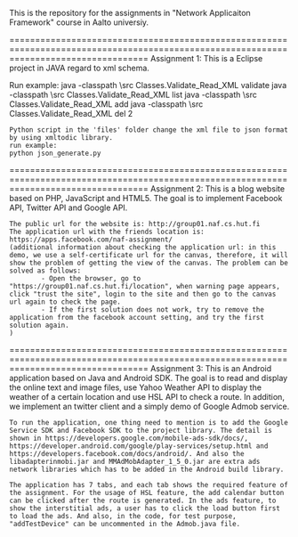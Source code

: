 This is the repository for the assignments in "Network Applicaiton Framework" course in Aalto universiy.


=======================================================================================================================================
Assignment 1:
This is a Eclipse project in JAVA regard to xml schema.

  Run example:
        java -classpath \src Classes.Validate_Read_XML validate
	java -classpath \src Classes.Validate_Read_XML list
	java -classpath \src Classes.Validate_Read_XML add
	java -classpath \src Classes.Validate_Read_XML del 2

	Python script in the 'files' folder change the xml file to json format by using xmltodic library.
	run example:
	python json_generate.py



=======================================================================================================================================
Assignment 2:
This is a blog website based on PHP, JavaScript and HTML5. The goal is to implement Facebook API, Twitter API and Google API.

	The public url for the website is: http://group01.naf.cs.hut.fi
	The application url with the friends location is: https://apps.facebook.com/naf-assignment/
	(additional information about checking the application url: in this demo, we use a self-certificate url for the canvas, therefore, it will show the problem of getting the view of the canvas. The problem can be solved as follows:
			- Open the browser, go to "https://group01.naf.cs.hut.fi/location", when warning page appears, click "trust the site", login to the site and then go to the canvas url again to check the page.
			- If the first solution does not work, try to remove the application from the facebook account setting, and try the first solution again.
	)



=======================================================================================================================================
Assignment 3:
This is an Android application based on Java and Android SDK. The goal is to read and display the online text and image files, use Yahoo Weather API to display the weather of a certain location and use HSL API to check a route. In addition, we implement an twitter client and a simply demo of Google Admob service.

	To run the application, one thing need to mention is to add the Google Service SDK and Facebook SDK to the project library. The detail is shown in https://developers.google.com/mobile-ads-sdk/docs/, https://developer.android.com/google/play-services/setup.html and https://developers.facebook.com/docs/android/. And also the libadapterinmobi.jar and MMAdMobAdapter_1_5_0.jar are extra ads network libraries which has to be added in the Android build library.

	The application has 7 tabs, and each tab shows the required feature of the assignment. For the usage of HSL feature, the add calendar button can be clicked after the route is generated. In the ads feature, to show the interstitial ads, a user has to click the load button first to load the ads. And also, in the code, for test purpose, "addTestDevice" can be uncommented in the Admob.java file.
